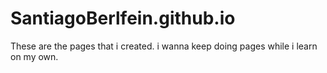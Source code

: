 # SantiagoBerlfein.github.io
These are the pages that i created. i wanna keep doing pages while i learn on my own.
